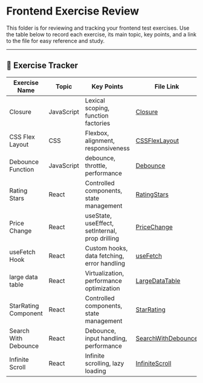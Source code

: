# Frontend Exercise Review

This folder is for reviewing and tracking your frontend test exercises. Use the table below to record each exercise, its main topic, key points, and a link to the file for easy reference and study.

---

## 📁 Exercise Tracker

| Exercise Name      | Topic        | Key Points                        | File Link                          |
|--------------------|-------------|-----------------------------------|------------------------------------|
| Closure    | JavaScript         | Lexical scoping, function factories| [Closure](./Closure.js) 
| CSS Flex Layout    | CSS         | Flexbox, alignment, responsiveness| [CSSFlexLayout](./CSS_Page_Layout.html) |
| Debounce Function   | JavaScript  | debounce, throttle, performance    | [Debounce](./Debounce.js)|
| Rating Stars        | React       | Controlled components, state management | [RatingStars](./RatingStar.jsx) |
| Price Change        | React       | useState, useEffect, setInternal, prop drilling | [PriceChange](./PriceChange.jsx) |
| useFetch Hook       | React       | Custom hooks, data fetching, error handling | [useFetch](./UseFetch.js) |
| large data table | React       | Virtualization, performance optimization | [LargeDataTable](./LargeDataTable.jsx) |
| StarRating Component | React       | Controlled components, state management | [StarRating](./StarRating.jsx) |
| Search With Debounce | React       | Debounce, input handling, performance | [SearchWithDebounce](./SearchWithDebounce.jsx) |
| Infinite Scroll      | React       | Infinite scrolling, lazy loading      | [InfiniteScroll](./InfiniteScroll.jsx) |
